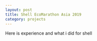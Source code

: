 ```yaml
---
layout: post
title: Shell EcoMarathon Asia 2019
category: projects
---
```


Here is experience and what i did for shell